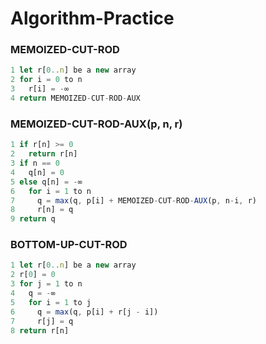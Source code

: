 # Algorithm-Practice

### MEMOIZED-CUT-ROD 
```javascript
1 let r[0..n] be a new array
2 for i = 0 to n
3   r[i] = -∞
4 return MEMOIZED-CUT-ROD-AUX
```

### MEMOIZED-CUT-ROD-AUX(p, n, r)
```javascript
1 if r[n] >= 0
2   return r[n]
3 if n == 0
4   q[n] = 0
5 else q[n] = -∞
6   for i = 1 to n
7     q = max(q, p[i] + MEMOIZED-CUT-ROD-AUX(p, n-i, r)
8     r[n] = q
9 return q
```

### BOTTOM-UP-CUT-ROD
```javascript
1 let r[0..n] be a new array 
2 r[0] = 0
3 for j = 1 to n
4   q = -∞
5   for i = 1 to j
6     q = max(q, p[i] + r[j - i])
7     r[j] = q
8 return r[n]
```


